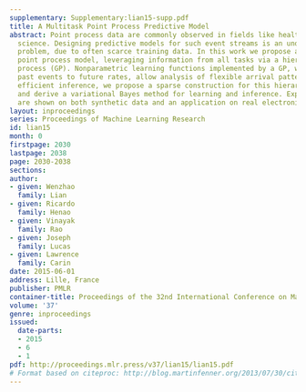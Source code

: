 ```yaml
---
supplementary: Supplementary:lian15-supp.pdf
title: A Multitask Point Process Predictive Model
abstract: Point process data are commonly observed in fields like healthcare and social
  science. Designing predictive models for such event streams is an under-explored
  problem, due to often scarce training data. In this work we propose a multitask
  point process model, leveraging information from all tasks via a hierarchical Gaussian
  process (GP). Nonparametric learning functions implemented by a GP, which map from
  past events to future rates, allow analysis of flexible arrival patterns. To facilitate
  efficient inference, we propose a sparse construction for this hierarchical model,
  and derive a variational Bayes method for learning and inference. Experimental results
  are shown on both synthetic data and an application on real electronic health records.
layout: inproceedings
series: Proceedings of Machine Learning Research
id: lian15
month: 0
firstpage: 2030
lastpage: 2038
page: 2030-2038
sections: 
author:
- given: Wenzhao
  family: Lian
- given: Ricardo
  family: Henao
- given: Vinayak
  family: Rao
- given: Joseph
  family: Lucas
- given: Lawrence
  family: Carin
date: 2015-06-01
address: Lille, France
publisher: PMLR
container-title: Proceedings of the 32nd International Conference on Machine Learning
volume: '37'
genre: inproceedings
issued:
  date-parts:
  - 2015
  - 6
  - 1
pdf: http://proceedings.mlr.press/v37/lian15/lian15.pdf
# Format based on citeproc: http://blog.martinfenner.org/2013/07/30/citeproc-yaml-for-bibliographies/
---
```

